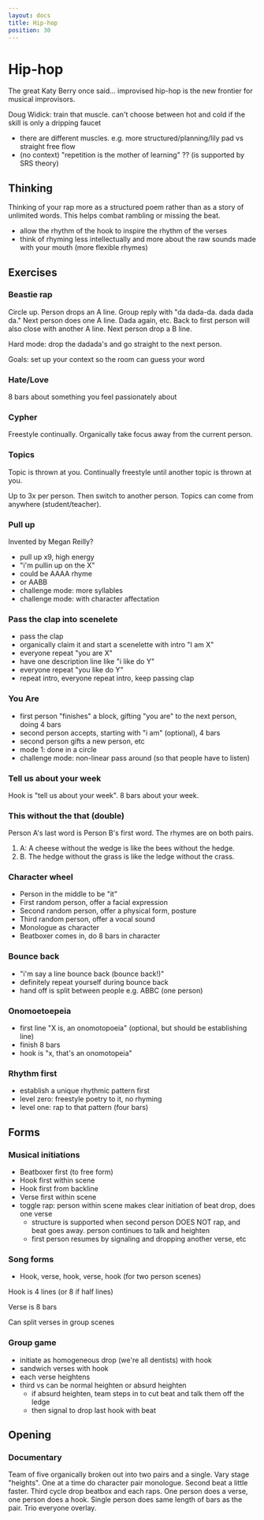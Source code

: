 ```yaml
---
layout: docs
title: Hip-hop
position: 30
---
```


# Hip-hop

The great Katy Berry once said... improvised hip-hop is the new frontier for musical improvisors.

Doug Widick: train that muscle. can't choose between hot and cold if the skill is only a dripping faucet 

- there are different muscles. e.g. more structured/planning/lily pad vs straight free flow
- (no context) "repetition is the mother of learning" ?? (is supported by SRS theory)

## Thinking

Thinking of your rap more as a structured poem rather than as a story of unlimited words. This helps combat rambling or missing the beat.

- allow the rhythm of the hook to inspire the rhythm of the verses
- think of rhyming less intellectually and more about the raw sounds made with your mouth (more flexible rhymes)

## Exercises

### Beastie rap

Circle up. Person drops an A line. Group reply with "da dada-da. dada dada da." Next person does one A line. Dada again, etc. Back to first person will also close with another A line. Next person drop a B line.

Hard mode: drop the dadada's and go straight to the next person.

Goals: set up your context so the room can guess your word

### Hate/Love

8 bars about something you feel passionately about

### Cypher

Freestyle continually. Organically take focus away from the current person.

### Topics

Topic is thrown at you. Continually freestyle until another topic is thrown at you.

Up to 3x per person. Then switch to another person. Topics can come from anywhere (student/teacher).

### Pull up

Invented by Megan Reilly?

- pull up x9, high energy
- "i'm pullin up on the X"
- could be AAAA rhyme
- or AABB
- challenge mode: more syllables
- challenge mode: with character affectation

### Pass the clap into scenelete

- pass the clap
- organically claim it and start a scenelette with intro "I am X"
- everyone repeat "you are X"
- have one description line like "i like do Y"
- everyone repeat "you like do Y"
- repeat intro, everyone repeat intro, keep passing clap

### You Are

- first person "finishes" a block, gifting "you are" to the next person, doing 4 bars
- second person accepts, starting with "i am" (optional), 4 bars
- second person gifts a new person, etc
- mode 1: done in a circle
- challenge mode: non-linear pass around (so that people have to listen)

### Tell us about your week

Hook is "tell us about your week". 8 bars about your week.

### This without the that (double)

Person A's last word is Person B's first word. The rhymes are on both pairs.

1. A: A cheese without the wedge is like the bees without the hedge.
2. B. The hedge without the grass is like the ledge without the crass.

### Character wheel

- Person in the middle to be "it"
- First random person, offer a facial expression
- Second random person, offer a physical form, posture
- Third random person, offer a vocal sound
- Monologue as character
- Beatboxer comes in, do 8 bars in character

### Bounce back

- "i'm say a line bounce back (bounce back!)"
- definitely repeat yourself during bounce back
- hand off is split between people e.g. ABBC (one person)

### Onomoetoepeia
- first line "X is, an onomotopoeia" (optional, but should be establishing line)
- finish 8 bars
- hook is "x, that's an onomotopeia"

### Rhythm first

- establish a unique rhythmic pattern first
- level zero: freestyle poetry to it, no rhyming
- level one: rap to that pattern (four bars)

## Forms

### Musical initiations

- Beatboxer first (to free form)
- Hook first within scene
- Hook first from backline
- Verse first within scene
- toggle rap: person within scene makes clear initiation of beat drop, does one verse
  - structure is supported when second person DOES NOT rap, and beat goes away. person continues to talk and heighten
  - first person resumes by signaling and dropping another verse, etc

### Song forms

- Hook, verse, hook, verse, hook (for two person scenes)

Hook is 4 lines (or 8 if half lines)

Verse is 8 bars

Can split verses in group scenes

### Group game

- initiate as homogeneous drop (we're all dentists) with hook
- sandwich verses with hook
- each verse heightens
- third vs can be normal heighten or absurd heighten
  - if absurd heighten, team steps in to cut beat and talk them off the ledge
  - then signal to drop last hook with beat

## Opening

### Documentary

Team of five organically broken out into two pairs and a single. Vary stage "heights". One at a time do character pair monologue. Second beat a little faster. Third cycle drop beatbox and each raps. One person does a verse, one person does a hook. Single person does same length of bars as the pair. Trio everyone overlay.
